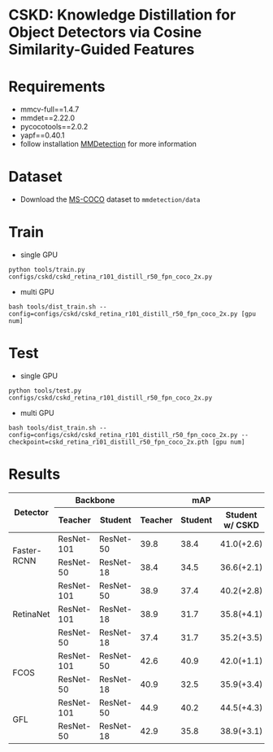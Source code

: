 # CSKD: Knowledge Distillation for Object Detectors via Cosine Similarity-Guided Features

# Requirements
* mmcv-full==1.4.7
* mmdet==2.22.0
* pycocotools==2.0.2
* yapf==0.40.1
* follow installation [MMDetection](https://mmdetection.readthedocs.io/en/stable/get_started.html) for more information

# Dataset
* Download the [MS-COCO](https://cocodataset.org/#home) dataset to ```mmdetection/data```

# Train

* single GPU
```
python tools/train.py configs/cskd/cskd_retina_r101_distill_r50_fpn_coco_2x.py
```

* multi GPU
```
bash tools/dist_train.sh --config=configs/cskd/cskd_retina_r101_distill_r50_fpn_coco_2x.py [gpu num]
```

# Test

* single GPU
```
python tools/test.py configs/cskd/cskd_retina_r101_distill_r50_fpn_coco_2x.py 
```

* multi GPU
```
bash tools/dist_train.sh --config=configs/cskd/cskd_retina_r101_distill_r50_fpn_coco_2x.py --checkpoint=cskd_retina_r101_distill_r50_fpn_coco_2x.pth [gpu num]
```

# Results
<table class="tg">
<thead>
  <tr>
    <th class="tg-c3ow" rowspan="2">Detector</th>
    <th class="tg-c3ow" colspan="2">Backbone</th>
    <th class="tg-c3ow" colspan="3">mAP</th>
    <th class="tg-c3ow" rowspan="2">Config</th>
    <th class="tg-c3ow" rowspan="2">Model</th>
  </tr>
  <tr>
    <th class="tg-0pky">Teacher</th>
    <th class="tg-0pky">Student</th>
    <th class="tg-c3ow">Teacher</th>
    <th class="tg-c3ow">Student</th>
    <th class="tg-c3ow">Student w/ CSKD</th>
  </tr>
</thead>
<tbody>
  <tr>
    <td class="tg-0pky" rowspan="2">Faster-RCNN</td>
    <td class="tg-0pky">ResNet-101</td>
    <td class="tg-c3ow">ResNet-50</td>
    <td class="tg-c3ow">39.8</td>
    <td class="tg-c3ow">38.4</td>
    <td class="tg-c3ow">41.0(+2.6)</td>
    <td class="tg-y02l"><a href="https://github.com/paper-id-11094/CSKD/blob/master/configs/cskd/cskd_faster_rcnn_r50_distill_r18_fpn_coco_1x.py" target="_blank" rel="noopener noreferrer">config</a></td>
    <td class="tg-y02l"><a href="https://drive.google.com/file/d/1kTXFLXQf8I72DDlpsnnObG0RWn8oQfcT/view?usp=sharing" target="_blank" rel="noopener noreferrer">model</a></td>
  </tr>
  <tr>
    <td class="tg-c3ow">ResNet-50</td>
    <td class="tg-c3ow">ResNet-18</td>
    <td class="tg-c3ow">38.4</td>
    <td class="tg-c3ow">34.5</td>
    <td class="tg-c3ow">36.6(+2.1)</td>
    <td class="tg-y02l"><a href="https://github.com/paper-id-11094/CSKD/blob/master/configs/cskd/cskd_faster_rcnn_r50_distill_r18_fpn_coco_1x.py" target="_blank" rel="noopener noreferrer">config</a></td>
    <td class="tg-y02l"><a href="https://drive.google.com/file/d/1tCZkGCewu2DWdHuc-NcdPSquZLpJ8AST/view?usp=sharing" target="_blank" rel="noopener noreferrer">model</a></td>
  </tr>
  <tr>
    <td class="tg-c3ow" rowspan="3">RetinaNet</td>
    <td class="tg-0pky">ResNet-101</td>
    <td class="tg-c3ow">ResNet-50</td>
    <td class="tg-c3ow">38.9</td>
    <td class="tg-c3ow">37.4</td>
    <td class="tg-c3ow">40.2(+2.8)</td>
    <td class="tg-0pky"><a href="https://github.com/paper-id-11094/CSKD/blob/master/configs/cskd/cskd_retina_r101_distill_r50_fpn_coco_2x.py" target="_blank" rel="noopener noreferrer">config</a></td>
    <td class="tg-0pky"><a href="https://drive.google.com/file/d/1zMolp7o8QjS6B8DSEjJBprVAT7RRu4H3/view?usp=sharing" target="_blank" rel="noopener noreferrer">model</a></td>
  </tr>
  <tr>
    <td class="tg-c3ow">ResNet-101</td>
    <td class="tg-c3ow">ResNet-18</td>
    <td class="tg-c3ow">38.9</td>
    <td class="tg-c3ow">31.7</td>
    <td class="tg-c3ow">35.8(+4.1)</td>
    <td class="tg-c3ow"><a href="https://github.com/paper-id-11094/CSKD/blob/master/configs/cskd/cskd_retina_r101_distill_r18_fpn_coco_1x.py" target="_blank" rel="noopener noreferrer">config</a></td>
    <td class="tg-c3ow"><a href="https://drive.google.com/file/d/1vNKt7pJzTmI4tTQX9j-4INEL21MLNOPO/view?usp=sharing" target="_blank" rel="noopener noreferrer">model</a></td>
  </tr>
  <tr>
    <td class="tg-c3ow">ResNet-50</td>
    <td class="tg-c3ow">ResNet-18</td>
    <td class="tg-c3ow">37.4</td>
    <td class="tg-c3ow">31.7</td>
    <td class="tg-c3ow">35.2(+3.5)</td>
    <td class="tg-c3ow"><a href="https://github.com/paper-id-11094/CSKD/blob/master/configs/cskd/cskd_retina_r50_distill_r18_fpn_coco_1x.py" target="_blank" rel="noopener noreferrer">config</a></td>
    <td class="tg-c3ow"><a href="https://drive.google.com/file/d/1-x-6pAXE1eMpoUAqdNoV_Z7p_v20S5MF/view?usp=sharing" target="_blank" rel="noopener noreferrer">model</a></td>
  </tr>
  <tr>
    <td class="tg-c3ow" rowspan="2">FCOS</td>
    <td class="tg-0pky">ResNet-101</td>
    <td class="tg-c3ow">ResNet-50</td>
    <td class="tg-c3ow">42.6</td>
    <td class="tg-c3ow">40.9</td>
    <td class="tg-c3ow">42.0(+1.1)</td>
    <td class="tg-c3ow"><a href="https://github.com/paper-id-11094/CSKD/blob/master/configs/cskd/cskd_fcos_r101_distill_r50_fpn_coco_2x.py" target="_blank" rel="noopener noreferrer">config</a></td>
    <td class="tg-c3ow"><a href="https://drive.google.com/file/d/1Qo-RPogCUNESU4Vn5MrFdFzhCDoF9cnf/view?usp=sharing" target="_blank" rel="noopener noreferrer">model</a></td>
  </tr>
  <tr>
    <td class="tg-c3ow">ResNet-50</td>
    <td class="tg-c3ow">ResNet-18</td>
    <td class="tg-c3ow">40.9</td>
    <td class="tg-c3ow">32.5</td>
    <td class="tg-c3ow">35.9(+3.4)</td>
    <td class="tg-0pky"><a href="https://github.com/paper-id-11094/CSKD/blob/master/configs/cskd/cskd_fcos_r50_distill_r18_fpn_coco_1x.py" target="_blank" rel="noopener noreferrer">config</a></td>
    <td class="tg-0pky"><a href="https://drive.google.com/file/d/17q6IxzsRKUr6Vk-fbEL9IyRUCuA-cKXj/view?usp=sharing" target="_blank" rel="noopener noreferrer">model</a></td>
  </tr>
  <tr>
    <td class="tg-c3ow" rowspan="2">GFL</td>
    <td class="tg-0pky">ResNet-101</td>
    <td class="tg-c3ow">ResNet-50</td>
    <td class="tg-c3ow">44.9</td>
    <td class="tg-c3ow">40.2</td>
    <td class="tg-c3ow">44.5(+4.3)</td>
    <td class="tg-0pky"><a href="https://github.com/paper-id-11094/CSKD/blob/master/configs/cskd/cskd_faster_rcnn_r50_distill_r18_fpn_coco_1x.py" target="_blank" rel="noopener noreferrer">config</a></td>
    <td class="tg-0pky"><a href="https://drive.google.com/file/d/1kTXFLXQf8I72DDlpsnnObG0RWn8oQfcT/view?usp=sharing" target="_blank" rel="noopener noreferrer">model</a></td>
  </tr>
  <tr>
    <td class="tg-c3ow">ResNet-50</td>
    <td class="tg-c3ow">ResNet-18</td>
    <td class="tg-c3ow">42.9</td>
    <td class="tg-c3ow">35.8</td>
    <td class="tg-c3ow">38.9(+3.1)</td>
    <td class="tg-0pky"><a href="https://github.com/paper-id-11094/CSKD/blob/master/configs/cskd/cskd_faster_rcnn_r50_distill_r18_fpn_coco_1x.py" target="_blank" rel="noopener noreferrer">config</a></td>
    <td class="tg-0pky"><a href="https://drive.google.com/file/d/1tCZkGCewu2DWdHuc-NcdPSquZLpJ8AST/view?usp=sharing" target="_blank" rel="noopener noreferrer">model</a></td>
  </tr>
</tbody>
</table>